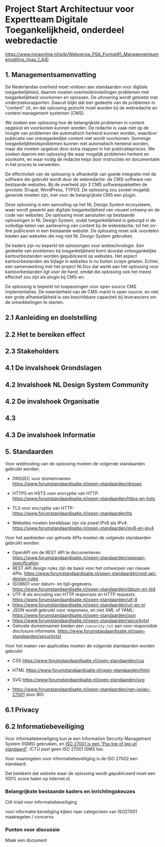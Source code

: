 # Project Start Architectuur voor Expertteam Digitale Toegankelijkheid, onderdeel webredactie

https://www.noraonline.nl/wiki/Webversie_PSA_Format#1_Managementsamenvatting_(max_1_A4)

## 1. Managementsamenvatting

De Nederlandse overheid moet voldoen aan standaarden voor digitale toegankelijkheid, daarom moeten overheidsinstellingen problemen met toegankelijkheid voorkomen en oplossen. De uitvoering wordt getoetst met onderzoeksrapporten. Daaruit blijkt dat een gedeelte van de problemen in "content" zit, en dat oplossing gezocht moet worden bij de webredactie en content management systemen (CMS).

We zoeken een oplossing hoe de belangrijkste problemen in content opgelost en voorkomen kunnen worden. De redactie is vaak niet op de hoogte van problemen die automatisch herkend kunnen worden, waardoor publicatie van ontoegankelijke content niet wordt voorkomen. Sommige toegankelijkheidsproblemen kunnen niet automatisch herkend worden, maar die moeten opgelost door extra stappen in het publicatieproces. We zoeken daarom een oplossing die waar mogelijk problemen herkent en voorkomt, en waar nodig de redactie helpt door instructies en documentatie in het proces te verwerken.

<!-- De belangrijkste bestaande kaders en inrichtingskeuzes waarmee rekening moet worden gehouden. Benoem hierbij ook de samenhang met architecturen. Bijvoorbeeld door aan te geven welk deel van een enterprise-, domein- of ketenarchitectuur de verandering invulling geeft. -->

De effectiviteit van de oplossing is afhankelijk van goede integratie met de software die gebruikt wordt door de webredactie: de CMS-software van bestaande websites. Bij de overheid zijn 3 CMS softwarepakketten de grootste: Drupal, WordPress, TYPO3. De oplossing zou zoveel mogelijk generiek moeten zijn, met voor de belangrijkste CMS een plugin. <!-- warning: we beloven nu 3 plugins met de volledige functionaliteit -->

<!--

Kern van het probleem:

- **redactie krijgt geen directe feedback op ontoegankelijke content**

  - geen feedback in content preview
  - geen foutmelding als iets niet is ingevuld, dat wel nodig is
  - er zit een te grote periode tussen het maken van content en de feedback
  - informatie uit automatische periodieke scans (zoals SiteImprove) komt niet bij de redactie
  - informatie uit toegankelijkheidsverklaring kan tot 3 jaar duren, en komt vaak niet bij de redactie
  - er is geen automatische todo-lijst van waar nog aan gewerkt moet worden, gekoppeld aan pagina's in het CMS

- het systeem heeft niet de mogelijkheid de content toegankelijk te maken
  - geen optie om taal in te stellen
  - geen optie om taal van pdf in te stellen
  - geen optie voor table caption
  - geen optie voor ondertitels bij audio/video

- het systeem geeft de mogelijkheid om ontoegankelijke content te maken
  - Heading 2 zonder tekst
  - Velden zijn optioneel die het niet zouden moeten zijn
  - TODO: Meer concrete voorbeelden.

- het is moeilijk voor mensen om te herkennen dat iets niet klopt
  - bijvoorbeeld: taal van de pagina, taal van PDF, documenttitel van PDF, afbeelding met ontbrekende alt-tekst

- het is moeilijk door mensen om de beoordeling te doen

- het is moeilijk om automatisch de boordeling te doen
  - bijv: contrast van teksten in afbeeldingen

- het is te veel werk (te duur) om het op te lossen
  - ondertitels

- de kennis ontbreekt bij de redactie

- de kennis wordt niet actief toegepast door de redactie

- er is druk om dingen te publiceren die niet toegankelijk is
  - tijdsdruk
  - de content maken heeft al veel geld gekost (video)
  - geen direct contact met aanleverende partij


Oplossingen op een matrix zetten van complexiteit, beheerbaarheid

Deliverables:

Haalbaar:

- herbruikbare helper-teksten die in samenwerking met CMS-leveranciers ingesteld worden
- generieke rich text editor die waarschuwingen geeft aan de redactie voor enkele veelvoorkomende problemen in tekst en structuur
- data-structuur = HTML structuur in "rich text" velden van een CMS
- <p lang="En">This page is also available in English!</p> lang="en" is vaak geen optie

Hoe houd je dit onderhoudbaar?

Spike nodig:

- plugin die automatisch "helper teksten" instelt in de 3 CMS-en
- is de rich text editor te integreren met het CMS?
  - Drupal en TYPO: waarschijnlijk
  - WordPress: waarschijnlijk wel voor Advanced Custom Fields implementaties, niet voor Gutenberg blocks

-->

Deze oplossing is een aanvulling op het NL Design System ecosysteem, waar wordt gewerkt aan digitale toegankelijkheid van visueel ontwerp en de code van websites. De oplossing moet aansluiten op bestaande oplossingen in NL Design System, zodat toegankelijkheid is geborgd in de volledige keten van aanlevering van content bij de webredactie, tot het on-line publiceren in een bestaande website. De oplossing moet ook voordelen bieden aan websites die nog niet NL Design System gebruiken.

<!-- De punten waarover besluitvorming en/of discussie moet plaatsvinden. Denk hierbij met name aan alternatieve oplossingsmogelijkheden en de impact daarvan. Maar ook afwijkingen van de afgesproken kaders. -->

De kaders zijn nu beperkt tot oplossingen voor webtechnologie. Een gedeelte van problemen bij toegankelijkheid komt doordat ontoegankelijke kantoorbestanden worden gepubliceerd op websites. Het aspect kantoorbestanden als bijlage in websites is nu buiten scope gelaten. Echter, een samenwerking met het project NLDoc dat werkt aan het oplossing voor kantoorbestanden ligt voor de hand, omdat die oplossing ook het meest effectief zou zijn als plugin bij CMS-en.

De oplossing is beperkt tot toepassingen voor open source CMS implementaties. De meerderheid van de CMS-markt is open source. en niet een grote afhankelijkheid is van beschikbare capaciteit bij leveranciers om de ontwikkelingen te starten.

## 2.1 Aanleiding en doelstelling

<!--
Beschrijf in het kort de huidige situatie en geef daarbij aan wat de precieze aanleiding is om deze PSA op te stellen: welke vraagstukken doen zich voor, wat moet worden aangepakt, welke ontwikkelingen vinden plaats waarmee rekening gehouden dient te worden, welke doelstelling en ambities worden nagestreefd, in welke richting het bestuur of management denkt qua oplossing e.d.
-->

## 2.2 Het te bereiken effect

<!--
Beschrijf kort en bondig de verandering en aan welke maatschappelijke doelen/ambities die verandering bijdraagt. Hier worden dus niet de projectdoelen en -ambitie bedoeld!
Geef daarnaast aan wat de door het project te realiseren oplossing moet gaan doen en wat de belangrijkste functies van die voorziening daartoe zijn.
Het afgesproken tijdpad en de kwaliteitseisen: wanneer zijn we tevreden met het resultaat. Beschrijf dit vanuit een “Black Box” (dus geen details van een oplossing).
Vaak zijn er al documenten die de beoogde verandering beschrijven.
-->

## 2.3 Stakeholders

<!--
Als het relevant is, neem dan ook wat achtergrondinformatie op over de betrokken overheidsorganisatie(s), de relevante wettelijke taken en de belangrijkste diensten/producten die die organisatie(s) aan de samenleving levert. Een belangrijke bron voor de beschrijving van een organisatie en het maatschappelijke belang, is de website van de organisatie. Daarnaast kunnen gesprekken met mensen, workshops of documenten binnen de organisatie veel input geven.
-->

## 4.1 De invalshoek Grondslagen

## 4.2 Invalshoek NL Design System Community

## 4.2 De invalshoek Organisatie

## 4.3

## 4.3 De invalshoek Informatie

## 5. Standaarden

Voor webhosting van de oplossing moeten de volgende standaarden gebruikt worden:

- DNSSEC voor domeinnamen. https://www.forumstandaardisatie.nl/open-standaarden/dnssec
- HTTPS en HSTS voor encryptie van HTTP. https://www.forumstandaardisatie.nl/open-standaarden/https-en-hsts
- TLS voor encryptie van HTTP: https://www.forumstandaardisatie.nl/open-standaarden/tls

- Websites moeten bereikbaar zijn via zowel IPv6 als IPv4: https://www.forumstandaardisatie.nl/open-standaarden/ipv6-en-ipv4

Voor het aanbieden van gehoste APIs moeten de volgende standaarden gebruikt worden:

- OpenAPI om de REST API te documenteren. https://www.forumstandaardisatie.nl/open-standaarden/openapi-specification
- REST API design rules zijn de basis voor het ontwerpen van nieuwe APIs: https://www.forumstandaardisatie.nl/open-standaarden/rest-api-design-rules
- ISO8601 voor datum- en tijd-gegevens. https://www.forumstandaardisatie.nl/open-standaarden/datum-en-tijd
- UTF-8 als encoding van HTTP responses en HTTP requests: https://www.forumstandaardisatie.nl/open-standaarden/utf-8
- https://www.forumstandaardisatie.nl/open-standaarden/uri-en-iri
- JSON wordt gebruikt voor responses, en niet XML of YAML: https://www.forumstandaardisatie.nl/open-standaarden/json
- https://www.forumstandaardisatie.nl/open-standaarden/securitytxt
- Gehoste domeinnamen bieden een `/security.txt` aan voor responsible disclosure informatie. https://www.forumstandaardisatie.nl/open-standaarden/securitytxt

Voor het maken van applicaties moeten de volgende standaarden worden gebruikt:

- CSS https://www.forumstandaardisatie.nl/open-standaarden/css
- HTML https://www.forumstandaardisatie.nl/open-standaarden/html
- SVG https://www.forumstandaardisatie.nl/open-standaarden/svg

- https://www.forumstandaardisatie.nl/open-standaarden/nen-isoiec-27001 door BIO

## 6.1 Privacy

## 6.2 Informatiebeveiliging

Voor informatiebeveiliging kun je een Information Security Management System (ISMS) gebruiken, en [ISO 27001 is een "Pas toe of leg uit standaard"](https://www.forumstandaardisatie.nl/open-standaarden/nen-isoiec-27001). ICTU past geen ISO 27001 ISMS toe.

<!--
TODO: Waarom niet ISO 27001? Heb die vraag gesteld in MS Teams
https://teams.microsoft.com/l/message/19:E6JPK002Sp8hbLMWwR9hKDC7p7jzQ9LYFmcriSRFmzg1@thread.tacv2/1738146335505?tenantId=6b1d3da2-3751-4e3d-b3c9-e6784c8bad70&groupId=e76d90c5-30b6-456a-8931-3b3940b7a659&parentMessageId=1738146335505&teamName=ICTU%20Softwareontwikkeling&channelName=General&createdTime=1738146335505
-->

Voor maatregelen voor informatiebeveiliging is de ISO 27002 een standaard.

Dat betekent dat website waar de oplossing wordt gepubliceerd moet een 100% score halen op internet.nl.

### Belangrijkste bestaande kaders en inrichtingskeuzes

<!-- TODO: Bij kaders kan ook fasering (plateau's) worden opgenomen -->

<!-- plateau's voor beheer -->

<!-- informatie architectuur kan gewoon een archimate plaatje zijn -->

<!-- applicatie architectuur kan gewoon een archimate plaatje zijn -->

CIA triad voor informatiebeveiliging

voor informatie beveiliging kijken naar categorieen van ISO27001 maatregelen / concerns

### Punten voor discussie

Maak een document
